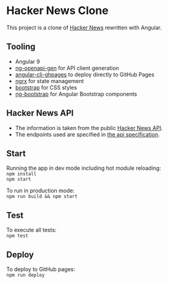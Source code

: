 # Hacker News Clone

This project is a clone of [Hacker News](https://news.ycombinator.com) rewritten with Angular.

## Tooling
- Angular 9
- [ng-openapi-gen](https://github.com/cyclosproject/ng-openapi-gen) for API client generation
- [angular-cli-ghpages](https://github.com/angular-schule/angular-cli-ghpages) to deploy directly to GitHub Pages
- [ngrx](https://github.com/ngrx/platform) for state management
- [bootstrap](https://github.com/twbs/bootstrap) for CSS styles 
- [ng-bootstrap](https://github.com/ng-bootstrap/ng-bootstrap) for Angular Bootstrap components

## Hacker News API
- The information is taken from the public [Hacker News API](https://github.com/HackerNews/API).
- The endpoints used are specified in [the api specification](./api/hacker_news_api.yaml).

## Start
Running the app in dev mode including hot module reloading:  
`npm install`  
`npm start`

To run in production mode:  
`npm run build && npm start`

## Test
To execute all tests:  
`npm test`

## Deploy
To deploy to GitHub pages:  
`npm run deploy`
